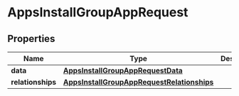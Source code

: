 

# AppsInstallGroupAppRequest


## Properties

| Name | Type | Description | Notes |
|------------ | ------------- | ------------- | -------------|
|**data** | [**AppsInstallGroupAppRequestData**](AppsInstallGroupAppRequestData.md) |  |  |
|**relationships** | [**AppsInstallGroupAppRequestRelationships**](AppsInstallGroupAppRequestRelationships.md) |  |  |



